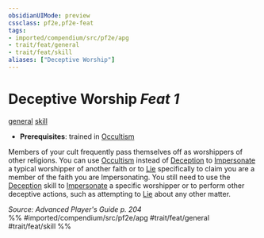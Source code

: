 ```yaml
---
obsidianUIMode: preview
cssclass: pf2e,pf2e-feat
tags:
- imported/compendium/src/pf2e/apg
- trait/feat/general
- trait/feat/skill
aliases: ["Deceptive Worship"]
---
```

# Deceptive Worship  *Feat 1*  
[general](general.md)  [skill](skill.md)  

- **Prerequisites**: trained in [Occultism](../skills.md#Occultism)

Members of your cult frequently pass themselves off as worshippers of other religions. You can use [Occultism](../skills.md#Occultism) instead of [Deception](../skills.md#Deception) to [Impersonate](impersonate.md) a typical worshipper of another faith or to [Lie](lie.md) specifically to claim you are a member of the faith you are Impersonating. You still need to use the [Deception](../skills.md#Deception) skill to [Impersonate](impersonate.md) a specific worshipper or to perform other deceptive actions, such as attempting to [Lie](lie.md) about any other matter.

*Source: Advanced Player's Guide p. 204*  
%% #imported/compendium/src/pf2e/apg #trait/feat/general #trait/feat/skill %%